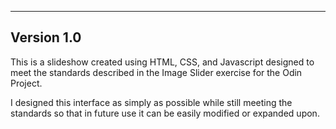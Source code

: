 -----------
Version 1.0
-----------

This is a slideshow created using HTML, CSS, and Javascript designed to meet the standards described in the Image Slider exercise for the Odin Project.

I designed this interface as simply as possible while still meeting the standards so that in future use it can be easily modified or expanded upon.